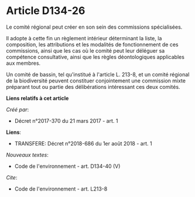 # Article D134-26

Le comité régional peut créer en son sein des commissions spécialisées.

Il adopte à cette fin un règlement intérieur déterminant la liste, la composition, les attributions et les modalités de
fonctionnement de ces commissions, ainsi que les cas où le comité peut leur déléguer sa compétence consultative, ainsi que
les règles déontologiques applicables aux membres.

Un comité de bassin, tel qu'institué à l'article L. 213-8, et un comité régional de la biodiversité peuvent constituer
conjointement une commission mixte préparant tout ou partie des délibérations intéressant ces deux comités.

**Liens relatifs à cet article**

_Créé par_:

  - Décret n°2017-370 du 21 mars 2017 - art. 1

**Liens**:

  - TRANSFERE: Décret n°2018-686 du 1er août 2018 - art. 1

_Nouveaux textes_:

  - Code de l'environnement - art. D134-40 (V)

_Cite_:

  - Code de l'environnement - art. L213-8
